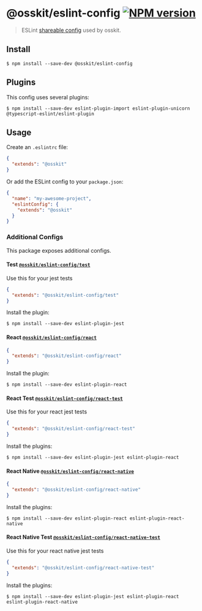 # @osskit/eslint-config [![NPM version](https://img.shields.io/npm/v/@osskit/eslint-config.svg)](https://www.npmjs.com/package/@osskit/eslint-config)

> ESLint [shareable config](http://eslint.org/docs/developer-guide/shareable-configs.html) used by osskit.

## Install

```
$ npm install --save-dev @osskit/eslint-config
```

## Plugins

This config uses several plugins:

```
$ npm install --save-dev eslint-plugin-import eslint-plugin-unicorn @typescript-eslint/eslint-plugin
```

## Usage

Create an `.eslintrc` file:

```json
{
  "extends": "@osskit"
}
```

Or add the ESLint config to your `package.json`:

```json
{
  "name": "my-awesome-project",
  "eslintConfig": {
    "extends": "@osskit"
  }
}
```

### Additional Configs

This package exposes additional configs.

#### Test [`@osskit/eslint-config/test`](test.json)

Use this for your jest tests

```json
{
  "extends": "@osskit/eslint-config/test"
}
```

Install the plugin:

```
$ npm install --save-dev eslint-plugin-jest
```

#### React [`@osskit/eslint-config/react`](react.json)

```json
{
  "extends": "@osskit/eslint-config/react"
}
```

Install the plugin:

```
$ npm install --save-dev eslint-plugin-react
```

#### React Test [`@osskit/eslint-config/react-test`](react-test.json)

Use this for your react jest tests

```json
{
  "extends": "@osskit/eslint-config/react-test"
}
```

Install the plugins:

```
$ npm install --save-dev eslint-plugin-jest eslint-plugin-react
```

#### React Native [`@osskit/eslint-config/react-native`](react-native.json)

```json
{
  "extends": "@osskit/eslint-config/react-native"
}
```

Install the plugins:

```
$ npm install --save-dev eslint-plugin-react eslint-plugin-react-native
```

#### React Native Test [`@osskit/eslint-config/react-native-test`](react-native-test.json)

Use this for your react native jest tests

```json
{
  "extends": "@osskit/eslint-config/react-native-test"
}
```

Install the plugins:

```
$ npm install --save-dev eslint-plugin-jest eslint-plugin-react eslint-plugin-react-native
```